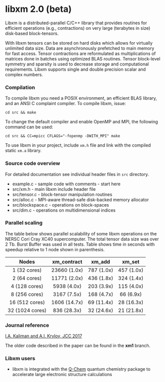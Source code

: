 # libxm 2.0 (beta)

Libxm is a distributed-parallel C/C++ library that provides routines for
efficient operations (e.g., contractions) on very large (terabytes in size)
disk-based block-tensors.

With libxm tensors can be stored on hard disks which allows for virtually
unlimited data size. Data are asynchronously prefetched to main memory for fast
access. Tensor contractions are reformulated as multiplications of matrices
done in batches using optimized BLAS routines. Tensor block-level symmetry and
sparsity is used to decrease storage and computational requirements. Libxm
supports single and double precision scalar and complex numbers.

### Compilation

To compile libxm you need a POSIX environment, an efficient BLAS library, and
an ANSI C complaint compiler. To compile libxm, issue:

    cd src && make

To change the default compiler and enable OpenMP and MPI, the following command
can be used:

    cd src && CC=mpicc CFLAGS="-fopenmp -DWITH_MPI" make

To use libxm in your project, include `xm.h` file and link with the compiled
static `xm.a` library.

### Source code overview

For detailed documentation see individual header files in `src` directory.

- example.c - sample code with comments - start here
- src/xm.h - main libxm include header file
- src/tensor.c - block-tensor manipulation routines
- src/alloc.c - MPI-aware thread-safe disk-backed memory allocator
- src/blockspace.c - operations on block-spaces
- src/dim.c - operations on multidimensional indices

### Parallel scaling

The table below shows parallel scalability of some libxm operations on the
NERSC Cori Cray XC40 supercomputer. The total tensor data size was over 2 Tb.
Burst Buffer was used in all tests. Table shows time in seconds with speedup
relative to 1 node shown in parenthesis.

|      Nodes      |  xm\_contract  |   xm\_add   |   xm\_set   |
|:---------------:|:--------------:|:-----------:|:-----------:|
|  1 (32 cores)   |  23660 (1.0x)  | 787 (1.0x)  | 457 (1.0x)  |
|  2 (64 cores)   |  11771 (2.0x)  | 436 (1.8x)  | 324 (1.4x)  |
|  4 (128 cores)  |   5938 (4.0x)  | 203 (3.9x)  | 115 (4.0x)  |
|  8 (256 cores)  |   3167 (7.5x)  | 168 (4.7x)  |  66 (6.9x)  |
| 16 (512 cores)  |   1606 (14.7x) |  69 (11.4x) |  28 (16.3x) |
| 32 (1024 cores) |    836 (28.3x) |  32 (24.6x) |  21 (21.8x) |

### Journal reference

[I.A. Kaliman and A.I. Krylov, JCC 2017](https://dx.doi.org/10.1002/jcc.24713)

The older code described in the paper can be found in the **xm1** branch.

### Libxm users

- libxm is integrated with the [Q-Chem](http://www.q-chem.com) quantum
  chemistry package to accelerate large electronic structure calculations
